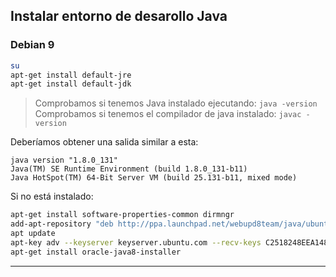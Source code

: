 ## Instalar entorno de desarollo Java

### Debian 9
```bash
su
apt-get install default-jre
apt-get install default-jdk
```

> Comprobamos si tenemos Java instalado ejecutando: `java -version`
> Comprobamos si tenemos el compilador de java instalado: `javac -version`

Deberíamos obtener una salida similar a esta:
```
java version "1.8.0_131"
Java(TM) SE Runtime Environment (build 1.8.0_131-b11)
Java HotSpot(TM) 64-Bit Server VM (build 25.131-b11, mixed mode)
```

Si no está instalado:
```bash
apt-get install software-properties-common dirmngr
add-apt-repository "deb http://ppa.launchpad.net/webupd8team/java/ubuntu yakkety main"
apt update
apt-key adv --keyserver keyserver.ubuntu.com --recv-keys C2518248EEA14886
apt-get install oracle-java8-installer
```

__________________________

